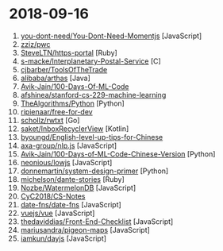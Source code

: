 # 2018-09-16

1. [you-dont-need/You-Dont-Need-Momentjs](https://github.com/you-dont-need/You-Dont-Need-Momentjs "List of date-fns or native functions which you can use to replace moment.js + ESLint Plugin") [JavaScript]
2. [zziz/pwc](https://github.com/zziz/pwc "Papers with code. Sorted by stars. Updated weekly.") 
3. [SteveLTN/https-portal](https://github.com/SteveLTN/https-portal "A fully automated HTTPS server powered by Nginx, Let's Encrypt and Docker.") [Ruby]
4. [s-macke/Interplanetary-Postal-Service](https://github.com/s-macke/Interplanetary-Postal-Service "Lunar lander type game with complex fluid dynamics") [C]
5. [cjbarber/ToolsOfTheTrade](https://github.com/cjbarber/ToolsOfTheTrade "Tools of The Trade, from Hacker News.") 
6. [alibaba/arthas](https://github.com/alibaba/arthas "Alibaba Java诊断利器Arthas") [Java]
7. [Avik-Jain/100-Days-Of-ML-Code](https://github.com/Avik-Jain/100-Days-Of-ML-Code "100 Days of ML Coding") 
8. [afshinea/stanford-cs-229-machine-learning](https://github.com/afshinea/stanford-cs-229-machine-learning "VIP cheatsheets for Stanford's CS 229 Machine Learning") 
9. [TheAlgorithms/Python](https://github.com/TheAlgorithms/Python "All Algorithms implemented in Python") [Python]
10. [ripienaar/free-for-dev](https://github.com/ripienaar/free-for-dev "A list of SaaS, PaaS and IaaS offerings that have free tiers of interest to devops and infradev") 
11. [schollz/rwtxt](https://github.com/schollz/rwtxt "A cms for absolute minimalists.") [Go]
12. [saket/InboxRecyclerView](https://github.com/saket/InboxRecyclerView "Build expandable descendant navigation, inspired by Google Inbox") [Kotlin]
13. [byoungd/English-level-up-tips-for-Chinese](https://github.com/byoungd/English-level-up-tips-for-Chinese "可能是让你受益匪浅的英语进阶指南") 
14. [axa-group/nlp.js](https://github.com/axa-group/nlp.js "An NLP library built in node over Natural, with entity extraction, sentiment analysis, automatic language identify, and so more") [JavaScript]
15. [Avik-Jain/100-Days-of-ML-Code-Chinese-Version](https://github.com/Avik-Jain/100-Days-of-ML-Code-Chinese-Version "Chinese Translation for Machine Learning Infographics") [Python]
16. [neonious/lowjs](https://github.com/neonious/lowjs "A port of Node.JS with far lower system requirements. Community version for POSIX systems such as Linux, uClinux or Mac OS X.") [JavaScript]
17. [donnemartin/system-design-primer](https://github.com/donnemartin/system-design-primer "Learn how to design large-scale systems. Prep for the system design interview. Includes Anki flashcards.") [Python]
18. [michelson/dante-stories](https://github.com/michelson/dante-stories "A self hosted Medium platform built with Ruby on Rails") [Ruby]
19. [Nozbe/WatermelonDB](https://github.com/Nozbe/WatermelonDB "🍉 Next-gen database for powerful React and React Native apps that scales to 10,000s of records and remains fast ⚡️") [JavaScript]
20. [CyC2018/CS-Notes](https://github.com/CyC2018/CS-Notes "📚 Computer Science Learning Notes") 
21. [date-fns/date-fns](https://github.com/date-fns/date-fns "⏳ Modern JavaScript date utility library ⌛️") [JavaScript]
22. [vuejs/vue](https://github.com/vuejs/vue "🖖 A progressive, incrementally-adoptable JavaScript framework for building UI on the web.") [JavaScript]
23. [thedaviddias/Front-End-Checklist](https://github.com/thedaviddias/Front-End-Checklist "🗂 The perfect Front-End Checklist for modern websites and meticulous developers") [JavaScript]
24. [mariusandra/pigeon-maps](https://github.com/mariusandra/pigeon-maps "ReactJS Maps without external dependencies") [JavaScript]
25. [iamkun/dayjs](https://github.com/iamkun/dayjs "⏰ Day.js 2KB immutable date library alternative to Moment.js with the same modern API") [JavaScript]
